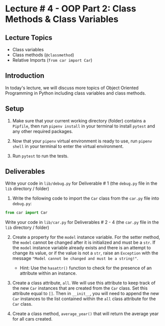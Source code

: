 # Lecture # 4 - OOP Part 2: Class Methods & Class Variables

## Lecture Topics

- Class variables
- Class methods (`@classmethod`)
- Relative Imports (`from car import Car`)

## Introduction

In today's lecture, we will discuss more topics of Object Oriented Programming in Python including class variables and class methods.

## Setup

1. Make sure that your current working directory (folder) contains a `Pipfile`, then run `pipenv install` in your terminal to install `pytest` and any other required packages.

2. Now that your `pipenv` virtual environment is ready to use, run `pipenv shell` in your terminal to enter the virtual environment.

3. Run `pytest` to run the tests.

## Deliverables

Write your code in `lib/debug.py` for Deliverable # 1 (the `debug.py` file in the `lib` directory / folder)

1. Write the following code to import the `Car` class from the `car.py` file into `debug.py`:

```python
from car import Car
```

Write your code in `lib/car.py` for Deliverables # 2 - 4 (the `car.py` file in the `lib` directory / folder)

2. Create a property for the `model` instance variable. For the setter method, the `model` cannot be changed after it is initialized and must be a `str`. If the `model` instance variable already exists and there is an attempt to change its value, or if the value is not a `str`, raise an `Exception` with the message `"Model cannot be changed and must be a string!"`.

   - Hint: Use the `hasattr()` function to check for the presence of an attribute within an instance.

3. Create a class attribute, `all`. We will use this attribute to keep track of the new `Car` instances that are created from the `Car` class. Set this attribute equal to `[]`. Then in `__init__`, you will need to append the new `Car` instances to the list contained within the `all` class attribute for the `Car` class.

4. Create a class method, `average_year()` that will return the average year for all cars created.